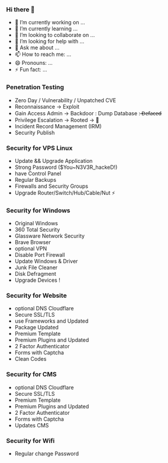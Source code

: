 ### Hi there 👋

- 🔭 I’m currently working on ...
- 🌱 I’m currently learning ...
- 👯 I’m looking to collaborate on ...
- 🤔 I’m looking for help with ...
- 💬 Ask me about ...
- 📫 How to reach me: ...
- 😄 Pronouns: ...
- ⚡ Fun fact: ...

### Penetration Testing
- Zero Day / Vulnerability / Unpatched CVE
- Reconnaissance -> Exploit
- Gain Access Admin -> Backdoor : Dump Database : ̶D̶e̶f̶a̶c̶e̶d̶
- Privilege Escalation -> Rooted -> 💬
- Incident Record Management (IRM)
- Security Publish

### Security for VPS Linux
- Update && Upgrade Application
- Strong Password ($You~N3V3R_hackeD!)
- have Control Panel
- Regular Backups
- Firewalls and Security Groups
- Upgrade Router/Switch/Hub/Cable/Nut ⚡

### Security for Windows
- Original Windows
- 360 Total Security
- Glassware Network Security
- Brave Browser
- optional VPN
- Disable Port Firewall
- Update Windows & Driver
- Junk File Cleaner
- Disk Defragment
- Upgrade Devices !

### Security for Website
- optional DNS Cloudflare
- Secure SSL/TLS
- use Frameworks and Updated
- Package Updated
- Premium Template
- Premium Plugins and Updated
- 2 Factor Authenticator
- Forms with Captcha
- Clean Codes

### Security for CMS
- optional DNS Cloudflare
- Secure SSL/TLS
- Premium Template
- Premium Plugins and Updated
- 2 Factor Authenticator
- Forms with Captcha
- Updates CMS

### Security for Wifi
- Regular change Password
